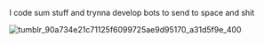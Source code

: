 I code sum stuff and trynna develop bots to send to space and shit


        
     
![tumblr_90a734e21c71125f6099725ae9d95170_a31d5f9e_400](https://user-images.githubusercontent.com/80054285/160298829-aefcc6ef-c17e-4026-8ef0-b34a2747b2b3.gif)
